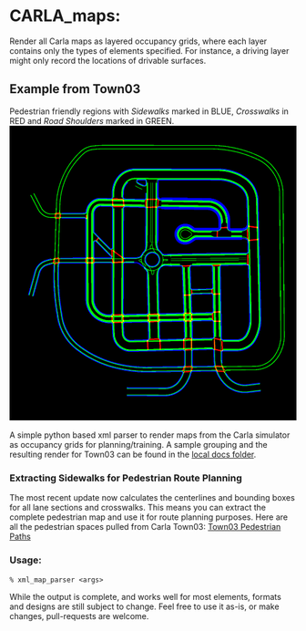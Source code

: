# CARLA_maps:

Render all Carla maps as layered occupancy grids, where each layer contains only the types of elements specified.  For instance, a driving layer might only record the locations of drivable surfaces.


## Example from Town03
Pedestrian friendly regions with *Sidewalks* marked in BLUE, *Crosswalks* in RED and *Road Shoulders* marked in GREEN.
![Town03 Pedestrian Locations](examples/Town03_PEDESTRIAN_map.png)

A simple python based xml parser to render maps from the Carla simulator as occupancy grids for planning/training. A sample grouping and the resulting render for Town03 can be found in the [local docs folder](docs/).

### Extracting Sidewalks for Pedestrian Route Planning
The most recent update now calculates the centerlines and bounding boxes for all lane sections and crosswalks. This means you can extract the complete pedestrian map and use it for route planning purposes.  Here are all the pedestrian spaces pulled from Carla Town03:
[Town03 Pedestrian Paths](examples/Town03_sidewalks.png)

### Usage:
```
% xml_map_parser <args>
```

While the output is complete, and works well for most elements, formats and designs are still subject to change.  Feel free to use it as-is, or make changes, pull-requests are welcome.



